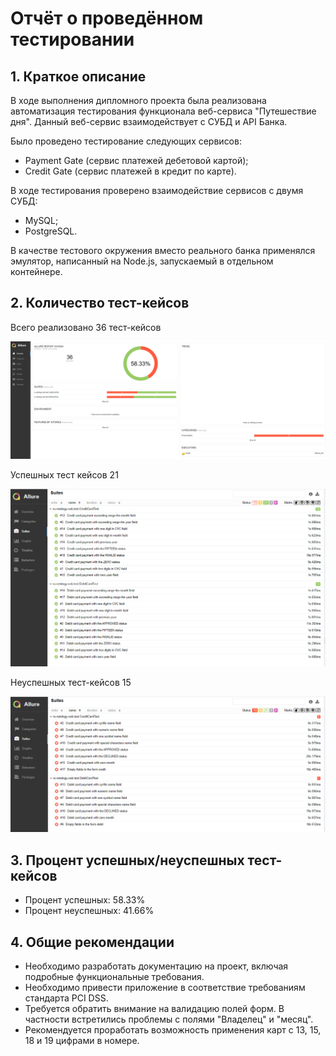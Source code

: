 # Отчёт о проведённом тестировании

## 1. Краткое описание

В ходе выполнения дипломного проекта была реализована автоматизация тестирования функционала веб-сервиса "Путешествие дня".
Данный веб-сервис взаимодействует с СУБД и API Банка.

Было проведено тестирование следующих сервисов:
* Payment Gate (сервис платежей дебетовой картой);
* Credit Gate (сервис платежей в кредит по карте).

В ходе тестирования проверено взаимодействие сервисов с двумя СУБД:
* MySQL;
* PostgreSQL.

В качестве тестового окружения вместо реального банка применялся эмулятор, написанный на Node.js, запускаемый в отдельном контейнере.

## 2. Количество тест-кейсов

Всего реализовано 36 тест-кейсов

![img.png](img.png)

Успешных тест кейсов 21

![img_1.png](img_1.png)

Неуспешных тест-кейсов 15

![img_2.png](img_2.png)

## 3. Процент успешных/неуспешных тест-кейсов

- Процент успешных: 58.33%
- Процент неуспешных: 41.66%


## 4. Общие рекомендации

* Необходимо разработать документацию на проект, включая подробные функциональные требования.
* Необходимо привести приложение в соответствие требованиям стандарта PCI DSS.
* Требуется обратить внимание на валидацию полей форм. В частности встретились проблемы с полями "Владелец" и "месяц".
* Рекомендуется проработать возможность применения карт с 13, 15, 18 и 19 цифрами в номере. 
